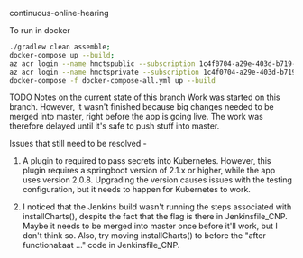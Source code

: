 continuous-online-hearing

To run in docker
```bash
./gradlew clean assemble;
docker-compose up --build;
az acr login --name hmctspublic --subscription 1c4f0704-a29e-403d-b719-b90c34ef14c9
az acr login --name hmctsprivate --subscription 1c4f0704-a29e-403d-b719-b90c34ef14c9
docker-compose -f docker-compose-all.yml up --build
```

TODO Notes on the current state of this branch
Work was started on this branch. However, it wasn't finished because big changes needed to be merged into master, right before the app is going live. The work was therefore delayed until it's safe to push stuff into master.

Issues that still need to be resolved -

1. A plugin to required to pass secrets into Kubernetes. However, this plugin requires a springboot version of 2.1.x or higher, while the app uses version 2.0.8. Upgrading the version causes issues with the testing configuration, but it needs to happen for Kubernetes to work.

2. I noticed that the Jenkins build wasn't running the steps associated with installCharts(), despite the fact that the flag is there in Jenkinsfile_CNP. Maybe it needs to be merged into master once before it'll work, but I don't think so. Also, try moving installCharts() to before the "after functional:aat ..." code in Jenkinsfile_CNP.
